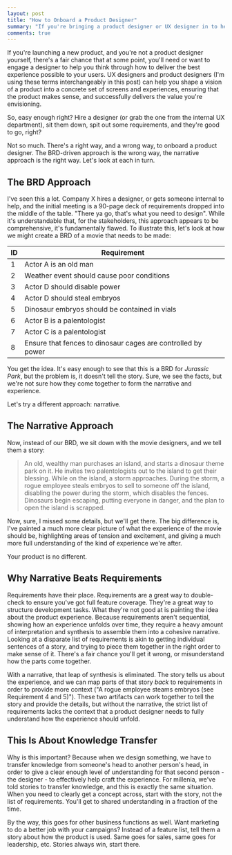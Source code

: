 ```yaml
---
layout: post
title: "How to Onboard a Product Designer"
summary: "If you're bringing a product designer or UX designer in to help you design your product, there's a bad way to do it, and a good way to do it. Here's how to make sure you're doing it right."
comments: true
---
```


If you're launching a new product, and you're not a product designer yourself, there's a fair chance that at some point, you'll need or want to engage a designer to help you think through how to deliver the best experience possible to your users. UX designers and product designers (I'm using these terms interchangeably in this post) can help you shape a vision of a product into a concrete set of screens and experiences, ensuring that the product makes sense, and successfully delivers the value you're envisioning. 

So, easy enough right? Hire a designer (or grab the one from the internal UX department), sit them down, spit out some requirements, and they're good to go, right?

Not so much. There's a right way, and a wrong way, to onboard a product designer. The BRD-driven approach is the wrong way, the narrative approach is the right way. Let's look at each in turn.

## The BRD Approach

I've seen this a lot. Company X hires a designer, or gets someone internal to help, and the initial meeting is a 90-page deck of requirements dropped into the middle of the table. "There ya go, that's what you need to design". While it's understandable that, for the stakeholders, this approach appears to be comprehensive, it's fundamentally flawed. To illustrate this, let's look at how we might create a BRD of a movie that needs to be made:

|ID		|Requirement       |
|-----|------------------|
|1    |Actor A is an old man|
|2    |Weather event should cause poor conditions|
|3    |Actor D should disable power|
|4    |Actor D should steal embryos|
|5    |Dinosaur embryos should be contained in vials|
|6    |Actor B is a palentologist|
|7    |Actor C is a palentologist|
|8    |Ensure that fences to dinosaur cages are controlled by power|

You get the idea. It's easy enough to see that this is a BRD for _Jurassic Park_, but the problem is, it doesn't tell the story. Sure, we see the facts, but we're not sure how they come together to form the narrative and experience.

Let's try a different approach: narrative.

## The Narrative Approach

Now, instead of our BRD, we sit down with the movie designers, and we tell them a story:

> An old, wealthy man purchases an island, and starts a dinosaur theme park on it. He invites two palentologists out to the island to get their blessing. While on the island, a storm approaches. During the storm, a rogue employee steals embryos to sell to someone off the island, disabling the power during the storm, which disables the fences. Dinosaurs begin escaping, putting everyone in danger, and the plan to open the island is scrapped.

Now, sure, I missed some details, but we'll get there. The big difference is, I've painted a much more clear picture of what the experience of the movie should be, highlighting areas of tension and excitement, and giving a much more full understanding of the kind of experience we're after. 

Your product is no different. 

## Why Narrative Beats Requirements

Requirements have their place. Requirements are a great way to double-check to ensure you've got full feature coverage. They're a great way to structure development tasks. What they're not good at is painting the idea about the product experience. Because requirements aren't sequential, showing how an experience unfolds over time, they require a heavy amount of interpretation and synthesis to assemble them into a cohesive narrative. Looking at a disparate list of requirements is akin to getting individual sentences of a story, and trying to piece them together in the right order to make sense of it. There's a fair chance you'll get it wrong, or misunderstand how the parts come together. 

With a narrative, that leap of synthesis is eliminated. The story tells us about the experience, and we can map parts of that story _back_ to requirements in order to provide more context ("A rogue employee steams embryos (see Requirement 4 and 5)"). These two artifacts can work together to tell the story and provide the details, but without the narrative, the strict list of requirements lacks the context that a product designer needs to fully understand how the experience should unfold. 

## This Is About Knowledge Transfer

Why is this important? Because when we design something, we have to transfer knowledge from someone's head to another person's head, in order to give a clear enough level of understanding for that second person - the designer - to effectively help craft the experience. For millenia, we've told stories to transfer knowledge, and this is exactly the same situation. When you need to clearly get a concept across, start with the story, not the list of requirements. You'll get to shared understanding in a fraction of the time. 

By the way, this goes for other business functions as well. Want marketing to do a better job with your campaigns? Instead of a feature list, tell them a story about how the product is used. Same goes for sales, same goes for leadership, etc. Stories always win, start there. 
